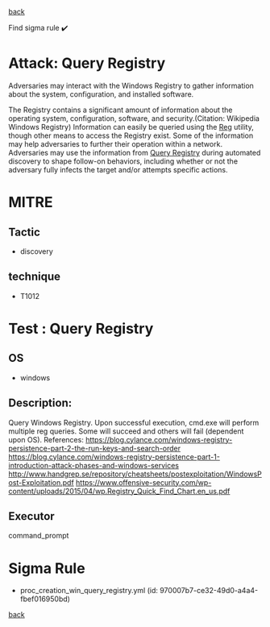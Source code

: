 
[back](../index.md)

Find sigma rule :heavy_check_mark: 

# Attack: Query Registry 

Adversaries may interact with the Windows Registry to gather information about the system, configuration, and installed software.

The Registry contains a significant amount of information about the operating system, configuration, software, and security.(Citation: Wikipedia Windows Registry) Information can easily be queried using the [Reg](https://attack.mitre.org/software/S0075) utility, though other means to access the Registry exist. Some of the information may help adversaries to further their operation within a network. Adversaries may use the information from [Query Registry](https://attack.mitre.org/techniques/T1012) during automated discovery to shape follow-on behaviors, including whether or not the adversary fully infects the target and/or attempts specific actions.

# MITRE
## Tactic
  - discovery


## technique
  - T1012


# Test : Query Registry
## OS
  - windows


## Description:
Query Windows Registry.
Upon successful execution, cmd.exe will perform multiple reg queries. Some will succeed and others will fail (dependent upon OS).
References:
https://blog.cylance.com/windows-registry-persistence-part-2-the-run-keys-and-search-order
https://blog.cylance.com/windows-registry-persistence-part-1-introduction-attack-phases-and-windows-services
http://www.handgrep.se/repository/cheatsheets/postexploitation/WindowsPost-Exploitation.pdf
https://www.offensive-security.com/wp-content/uploads/2015/04/wp.Registry_Quick_Find_Chart.en_us.pdf


## Executor
command_prompt

# Sigma Rule
 - proc_creation_win_query_registry.yml (id: 970007b7-ce32-49d0-a4a4-fbef016950bd)



[back](../index.md)
